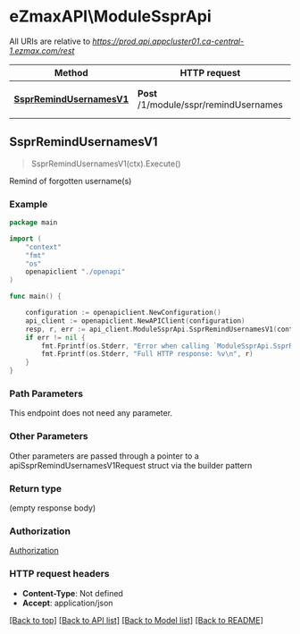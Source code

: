# eZmaxAPI\ModuleSsprApi

All URIs are relative to *https://prod.api.appcluster01.ca-central-1.ezmax.com/rest*

Method | HTTP request | Description
------------- | ------------- | -------------
[**SsprRemindUsernamesV1**](ModuleSsprApi.md#SsprRemindUsernamesV1) | **Post** /1/module/sspr/remindUsernames | Remind of forgotten username(s)



## SsprRemindUsernamesV1

> SsprRemindUsernamesV1(ctx).Execute()

Remind of forgotten username(s)



### Example

```go
package main

import (
    "context"
    "fmt"
    "os"
    openapiclient "./openapi"
)

func main() {

    configuration := openapiclient.NewConfiguration()
    api_client := openapiclient.NewAPIClient(configuration)
    resp, r, err := api_client.ModuleSsprApi.SsprRemindUsernamesV1(context.Background()).Execute()
    if err != nil {
        fmt.Fprintf(os.Stderr, "Error when calling `ModuleSsprApi.SsprRemindUsernamesV1``: %v\n", err)
        fmt.Fprintf(os.Stderr, "Full HTTP response: %v\n", r)
    }
}
```

### Path Parameters

This endpoint does not need any parameter.

### Other Parameters

Other parameters are passed through a pointer to a apiSsprRemindUsernamesV1Request struct via the builder pattern


### Return type

 (empty response body)

### Authorization

[Authorization](../README.md#Authorization)

### HTTP request headers

- **Content-Type**: Not defined
- **Accept**: application/json

[[Back to top]](#) [[Back to API list]](../README.md#documentation-for-api-endpoints)
[[Back to Model list]](../README.md#documentation-for-models)
[[Back to README]](../README.md)

